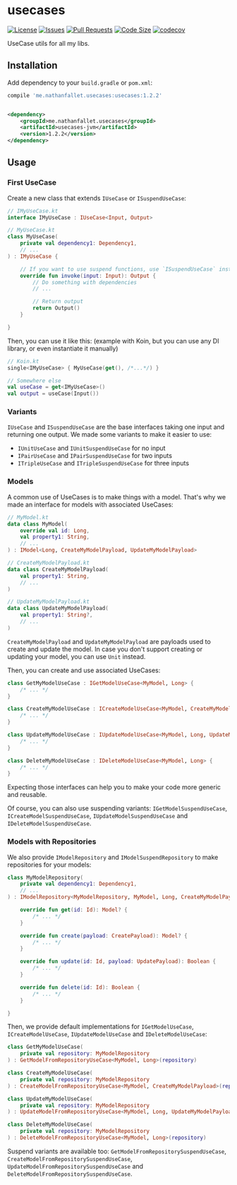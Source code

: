 # usecases

[![License](https://img.shields.io/github/license/nathanfallet/usecases)](LICENSE)
[![Issues](https://img.shields.io/github/issues/nathanfallet/usecases)]()
[![Pull Requests](https://img.shields.io/github/issues-pr/nathanfallet/usecases)]()
[![Code Size](https://img.shields.io/github/languages/code-size/nathanfallet/usecases)]()
[![codecov](https://codecov.io/gh/nathanfallet/usecases/graph/badge.svg?token=iIM9xwE4QT)](https://codecov.io/gh/nathanfallet/usecases)

UseCase utils for all my libs.

## Installation

Add dependency to your `build.gradle` or `pom.xml`:

```groovy
compile 'me.nathanfallet.usecases:usecases:1.2.2'
```

```xml

<dependency>
    <groupId>me.nathanfallet.usecases</groupId>
    <artifactId>usecases-jvm</artifactId>
    <version>1.2.2</version>
</dependency>
```

## Usage

### First UseCase

Create a new class that extends `IUseCase` or `ISuspendUseCase`:

```kotlin
// IMyUseCase.kt
interface IMyUseCase : IUseCase<Input, Output>
```

```kotlin
// MyUseCase.kt
class MyUseCase(
    private val dependency1: Dependency1,
    // ...
) : IMyUseCase {

    // If you want to use suspend functions, use `ISuspendUseCase` instead
    override fun invoke(input: Input): Output {
        // Do something with dependencies
        // ...

        // Return output
        return Output()
    }

}
```

Then, you can use it like this: (example with Koin, but you can use any DI library, or even instantiate it manually)

```kotlin
// Koin.kt
single<IMyUseCase> { MyUseCase(get(), /*...*/) }
```

```kotlin
// Somewhere else
val useCase = get<IMyUseCase>()
val output = useCase(Input())
```

### Variants

`IUseCase` and `ISuspendUseCase` are the base interfaces taking one input and returning one output.
We made some variants to make it easier to use:

- `IUnitUseCase` and `IUnitSuspendUseCase` for no input
- `IPairUseCase` and `IPairSuspendUseCase` for two inputs
- `ITripleUseCase` and `ITripleSuspendUseCase` for three inputs

### Models

A common use of UseCases is to make things with a model. That's why we made an interface for models with associated
UseCases:

```kotlin
// MyModel.kt
data class MyModel(
    override val id: Long,
    val property1: String,
    // ...
) : IModel<Long, CreateMyModelPayload, UpdateMyModelPayload>
```

```kotlin
// CreateMyModelPayload.kt
data class CreateMyModelPayload(
    val property1: String,
    // ...
)
```

```kotlin
// UpdateMyModelPayload.kt
data class UpdateMyModelPayload(
    val property1: String?,
    // ...
)
```

`CreateMyModelPayload` and `UpdateMyModelPayload` are payloads used to create and update the model.
In case you don't support creating or updating your model, you can use `Unit` instead.

Then, you can create and use associated UseCases:

```kotlin
class GetMyModelUseCase : IGetModelUseCase<MyModel, Long> {
    /* ... */
}
```

```kotlin
class CreateMyModelUseCase : ICreateModelUseCase<MyModel, CreateMyModelPayload> {
    /* ... */
}
```

```kotlin
class UpdateMyModelUseCase : IUpdateModelUseCase<MyModel, Long, UpdateMyModelPayload> {
    /* ... */
}
```

```kotlin
class DeleteMyModelUseCase : IDeleteModelUseCase<MyModel, Long> {
    /* ... */
}
```

Expecting those interfaces can help you to make your code more generic and reusable.

Of course, you can also use suspending variants:
`IGetModelSuspendUseCase`, `ICreateModelSuspendUseCase`, `IUpdateModelSuspendUseCase` and `IDeleteModelSuspendUseCase`.

### Models with Repositories

We also provide `IModelRepository` and `IModelSuspendRepository` to make repositories for your models:

```kotlin
class MyModelRepository(
    private val dependency1: Dependency1,
    // ...
) : IModelRepository<MyModelRepository, MyModel, Long, CreateMyModelPayload, UpdateMyModelPayload> {

    override fun get(id: Id): Model? {
        /* ... */
    }

    override fun create(payload: CreatePayload): Model? {
        /* ... */
    }

    override fun update(id: Id, payload: UpdatePayload): Boolean {
        /* ... */
    }

    override fun delete(id: Id): Boolean {
        /* ... */
    }

}
```

Then, we provide default implementations for `IGetModelUseCase`, `ICreateModelUseCase`, `IUpdateModelUseCase`
and `IDeleteModelUseCase`:

```kotlin
class GetMyModelUseCase(
    private val repository: MyModelRepository
) : GetModelFromRepositoryUseCase<MyModel, Long>(repository)
```

```kotlin
class CreateMyModelUseCase(
    private val repository: MyModelRepository
) : CreateModelFromRepositoryUseCase<MyModel, CreateMyModelPayload>(repository)
```

```kotlin
class UpdateMyModelUseCase(
    private val repository: MyModelRepository
) : UpdateModelFromRepositoryUseCase<MyModel, Long, UpdateMyModelPayload>(repository)
```

```kotlin
class DeleteMyModelUseCase(
    private val repository: MyModelRepository
) : DeleteModelFromRepositoryUseCase<MyModel, Long>(repository)
```

Suspend variants are available too:
`GetModelFromRepositorySuspendUseCase`, `CreateModelFromRepositorySuspendUseCase`, `UpdateModelFromRepositorySuspendUseCase`
and `DeleteModelFromRepositorySuspendUseCase`.
